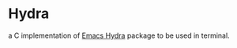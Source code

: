 Hydra
======

a C implementation of [Emacs Hydra](https://github.com/abo-abo/hydra) package to be used in terminal.
